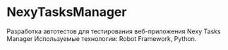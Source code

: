 # NexyTasksManager

Разработка автотестов для тестирования веб-приложения Nexy Tasks Manager
Используемые технологии: Robot Framework, Python. 
